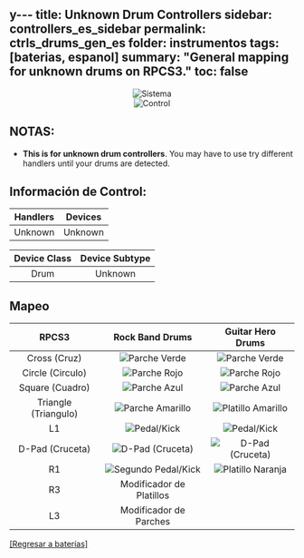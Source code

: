 y---
title: Unknown Drum Controllers
sidebar: controllers_es_sidebar
permalink: ctrls_drums_gen_es
folder: instrumentos
tags: [baterias, espanol]
summary: "General mapping for unknown drums on RPCS3."
toc: false
---


<div align="center"> <img src="https://carlmylo.github.io/docu-rpcs3/images/instruments/plat/myst.png" alt="Sistema" title="Sistema"></div>

<div align="center"> <img src="https://carlmylo.github.io/docu-rpcs3/images/instruments/cont/mystcontrollers.png" alt="Control" title="Control"></div>

## NOTAS:

* **This is for unknown drum controllers**. You may have to use try different handlers until your drums are detected.

## Información de Control:

| Handlers | Devices |
|:--------:|:-------:|
| Unknown | Unknown |

| Device Class | Device Subtype |
|:------------:|:--------------:|
| Drum | Unknown |

## Mapeo

| **RPCS3**    | **Rock Band Drums** | **Guitar Hero Drums** |
|:--------:|:-------------------:|:-----------------:|
| Cross (Cruz) | ![Parche Verde](https://carlmylo.github.io/docu-rpcs3/images/btns/drms/rb/gp.png "Parche Verde") | ![Parche Verde](https://carlmylo.github.io/docu-rpcs3/images/btns/drms/gh/gp.png "Parche Verde") |
| Circle (Circulo) | ![Parche Rojo](https://carlmylo.github.io/docu-rpcs3/images/btns/drms/rb/rp.png "Parche Rojo") | ![Parche Rojo](https://carlmylo.github.io/docu-rpcs3/images/btns/drms/gh/rp.png "Parche Rojo") |
| Square (Cuadro) | ![Parche Azul](https://carlmylo.github.io/docu-rpcs3/images/btns/drms/rb/bp.png "Parche Azul") | ![Parche Azul](https://carlmylo.github.io/docu-rpcs3/images/btns/drms/gh/bp.png "Parche Azul") |
| Triangle (Triangulo) | ![Parche Amarillo](https://carlmylo.github.io/docu-rpcs3/images/btns/drms/rb/yp.png "Parche Amarillo") | ![Platillo Amarillo](https://carlmylo.github.io/docu-rpcs3/images/btns/drms/gh/yc.png "Platillo Amarillo") |
| L1 | ![Pedal/Kick](https://carlmylo.github.io/docu-rpcs3/images/btns/drms/rb/kp.png "Pedal/Kick") | ![Pedal/Kick](https://carlmylo.github.io/docu-rpcs3/images/btns/drms/gh/kp.png "Pedal/Kick") |
| D-Pad (Cruceta) | ![D-Pad (Cruceta)](https://carlmylo.github.io/docu-rpcs3/images/btns/ctrls/xbox/dp.png "D-Pad (Cruceta)") | ![D-Pad (Cruceta)](https://carlmylo.github.io/docu-rpcs3/images/btns/ctrls/xbox/dp.png "D-Pad (Cruceta)") |
| R1 | ![Segundo Pedal/Kick](https://carlmylo.github.io/docu-rpcs3/images/btns/drms/rb/kp.png "Segundo Pedal/Kick") | ![Platillo Naranja](https://carlmylo.github.io/docu-rpcs3/images/btns/drms/gh/oc.png "Platillo Naranja") |
| R3 | Modificador de Platillos | |
| L3 | Modificador de Parches | |

[[Regresar a baterías]](https://carlmylo.github.io/docu-rpcs3/ctrls_drums)